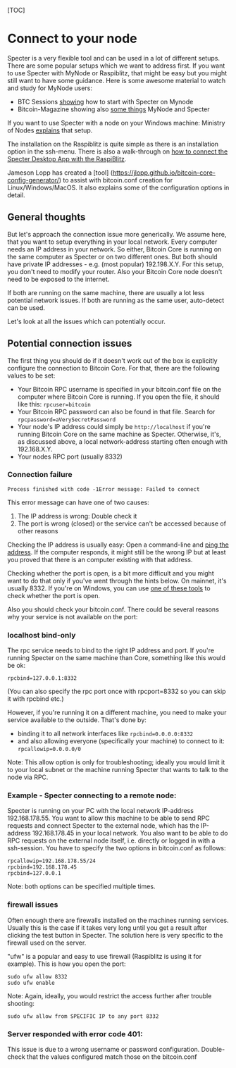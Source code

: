 [TOC]
# Connect to your node
Specter is a very flexible tool and can be used in a lot of different setups. There are some popular setups which we want to address first. If you want to use Specter with MyNode or Raspiblitz, that might be easy but you might still want to have some guidance. Here is some awesome material to watch and study for MyNode users:

* BTC Sessions [showing](https://www.youtube.com/watch?v=ZQvCncdFMPo) how to start with Specter on Mynode
* Bitcoin-Magazine showing also [some things](https://www.youtube.com/watch?v=ZQvCncdFMPo) MyNode and Specter

If you want to use Specter with a node on your Windows machine: Ministry of Nodes [explains](https://www.youtube.com/watch?v=4koKF2MDXtk) that setup.

The installation on the Raspiblitz is quite simple as there is an installation option in the ssh-menu. 
There is also a walk-through on [how to connect the Specter Desktop App with the RaspiBlitz](https://d11n.net/connect-specter-desktor-with-raspiblitz.html).

Jameson Lopp has created a [tool] (https://jlopp.github.io/bitcoin-core-config-generator/) to assist with bitcoin.conf creation for Linux/Windows/MacOS. It also explains some of the configuration options in detail.

## General thoughts
But let's approach the connection issue more generically. We assume here, that you want to setup everything in your local network. Every computer needs an IP address in your network. So either, Bitcoin Core is running on the same computer as Specter or on two different ones. But both should have private IP addresses - e.g. (most popular) 192.198.X.Y.
For this setup, you don't need to modify your router. Also your Bitcoin Core node doesn't need to be exposed to the internet.

If both are running on the same machine, there are usually a lot less potential network issues. If both are running as the same user, auto-detect can be used.

Let's look at all the issues which can potentially occur.

## Potential connection issues

The first thing you should do if it doesn't work out of the box is explicitly configure the connection to Bitcoin Core. For that, there are the following values to be set:
* Your Bitcoin RPC username is specified in your bitcoin.conf file on the computer where Bitcoin Core is running. If you open the file, it should like this: `rpcuser=bitcoin`
* Your Bitcoin RPC password can also be found in that file. Search for `rpcpassword=aVerySecretPassword`
* Your node's IP address could simply be `http://localhost` if you're running Bitcoin Core on the same machine as Specter. Otherwise, it's, as discussed above, a local network-address starting often enough with 192.168.X.Y.
* Your nodes RPC port (usually 8332)

### Connection failure

`Process finished with code -1Error message: Failed to connect`

This error message can have one of two causes:
1. The IP address is wrong: Double check it
2. The port is wrong (closed) or the service can't be accessed because of other reasons

Checking the IP address is usually easy: Open a command-line and [ping the address](https://www.howtogeek.com/355664/how-to-use-ping-to-test-your-network/). If the computer responds, it might still be the wrong IP but at least you proved that there is an computer existing with that address.

Checking whether the port is open, is a bit more difficult and you might want to do that only if you've went through the hints below. On mainnet, it's usually 8332. If you're on Windows, you can use [one of these tools](https://techtalk.gfi.com/scan-open-ports-in-windows-a-quick-guide/) to check whether the port is open.

Also you should check your bitcoin.conf. There could be several reasons why your service is not available on the port:

### localhost bind-only

The rpc service needs to bind to the right IP address and port. If you're running Specter on the same machine than Core, something like this would be ok:
```
rpcbind=127.0.0.1:8332
```
(You can also specify the rpc port once with rpcport=8332 so you can skip it
with rpcbind etc.)

However, if you're running it on a different machine, you need to make your service available to the outside. That's done by:
* binding it to all network interfaces like `rpcbind=0.0.0.0:8332`
* and also allowing everyone (specifically your machine) to connect to it: `rpcallowip=0.0.0.0/0`

Note: This allow option is only for troubleshooting; ideally you would limit
it to your local subnet or the machine running Specter that wants to talk to the
node via RPC.

### Example - Specter connecting to a remote node: 

Specter is running on your PC with the local network IP-address 192.168.178.55. You want to allow this machine to be able to send RPC requests and connect Specter to the external node, which has the IP-address 192.168.178.45 in your local network. You also want to be able to do RPC requests on the external node itself, i.e. directly or logged in with a ssh-session. You have to specify the two options in bitcoin.conf as follows:
```
rpcallowip=192.168.178.55/24
rpcbind=192.168.178.45
rpcbind=127.0.0.1
```
Note: both options can be specified multiple times.

### firewall issues

Often enough there are firewalls installed on the machines running services. Usually this is the case if it takes very long until you get a result after clicking the test button in Specter. The solution here is very specific to the firewall used on the server.

"ufw" is a popular and easy to use firewall (Raspiblitz is using it for example). 
This is how you open the port:
```
sudo ufw allow 8332
sudo ufw enable
```
Note: Again, ideally, you would restrict the access further after trouble shooting:

```
sudo ufw allow from SPECIFIC IP to any port 8332
```

### Server responded with error code 401:
This issue is due to a wrong username or password configuration. Double-check that the values configured match those on the bitcoin.conf

